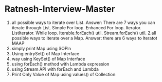 # Ratnesh-Interview-Master
 
 1. all possible ways to iterate over List.
 Answer: There are 7 ways you can iterate through List.
Simple For loop.
Enhanced For loop.
Iterator.
ListIterator.
While loop.
Iterable.forEach() util.
Stream.forEach() util.
2.all possible ways to iterate over a Map.
Answer: there are 6 ways to Iteratot MAAP
1. simply print Map using SOPln
2. Using entrySet() of Map Interface
3. way using KeySet() of Map Interface
4. using forEach() method with Lambda expression
5. using Stream API with forEach and Lambda
6.  Print Only Value of Map using values() of Collection
